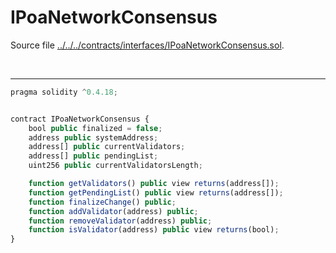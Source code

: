 # IPoaNetworkConsensus

Source file [../../../contracts/interfaces/IPoaNetworkConsensus.sol](../../../contracts/interfaces/IPoaNetworkConsensus.sol).

<br />

<hr />

```javascript
pragma solidity ^0.4.18;


contract IPoaNetworkConsensus {
    bool public finalized = false;
    address public systemAddress;
    address[] public currentValidators;
    address[] public pendingList;
    uint256 public currentValidatorsLength;

    function getValidators() public view returns(address[]);
    function getPendingList() public view returns(address[]);
    function finalizeChange() public;
    function addValidator(address) public;
    function removeValidator(address) public;
    function isValidator(address) public view returns(bool);
}
```
